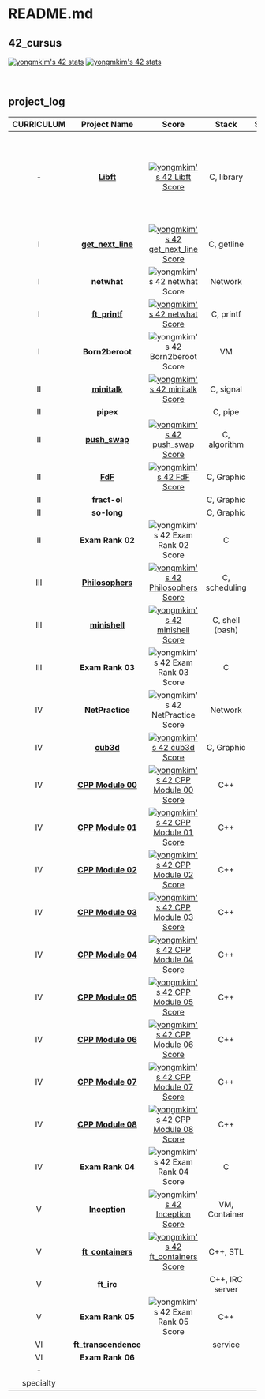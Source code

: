 # README.md

## 42_cursus
[![yongmkim's 42 stats](https://badge42.vercel.app/api/v2/cl38txogk004909l100cr3o0d/stats?cursusId=9&coalitionId=piscine)](https://profile.intra.42.fr/users/yongmkim)
[![yongmkim's 42 stats](https://badge42.vercel.app/api/v2/cl38txogk004909l100cr3o0d/stats?cursusId=21&coalitionId=86)](https://profile.intra.42.fr/users/yongmkim)

<br/>

## project_log

| CURRICULUM | Project Name  |  Score  |  Stack  |  Summary  |
|:---:|:---:|:---:|:---:|:---:|
| - | **[Libft](https://github.com/ecole42-yoma/Libft)** | [![yongmkim's 42 Libft Score](https://badge42.vercel.app/api/v2/cl38txogk004909l100cr3o0d/project/2166469)](https://github.com/ecole42-yoma/Libft) | C, library | context Lorem Ipsum  Lorem Ipsum Lorem Ipsum Lorem Ipsum|
| I | **[get_next_line](https://github.com/ecole42-yoma/get_next_line)** | [![yongmkim's 42 get_next_line Score](https://badge42.vercel.app/api/v2/cl38txogk004909l100cr3o0d/project/2212744)](https://github.com/ecole42-yoma/get_next_line) | C, getline |  |
| I | **netwhat** | ![yongmkim's 42 netwhat Score](https://badge42.vercel.app/api/v2/cl38txogk004909l100cr3o0d/project/2243072) | Network |  |
| I | **[ft_printf](https://github.com/ecole42-yoma/ft_printf)** | [![yongmkim's 42 netwhat Score](https://badge42.vercel.app/api/v2/cl38txogk004909l100cr3o0d/project/2243072)](https://github.com/ecole42-yoma/ft_printf) | C, printf |  |
| I | **Born2beroot** | ![yongmkim's 42 Born2beroot Score](https://badge42.vercel.app/api/v2/cl38txogk004909l100cr3o0d/project/2212747) | VM |  |
| II | **[minitalk](https://github.com/ecole42-yoma/minitalk)** | [![yongmkim's 42 minitalk Score](https://badge42.vercel.app/api/v2/cl38txogk004909l100cr3o0d/project/2496547)](https://github.com/ecole42-yoma/minitalk) | C, signal |  |
| II | **pipex** |  | C, pipe |  |
| II | **[push_swap](https://github.com/ecole42-yoma/push_swap)** | [![yongmkim's 42 push_swap Score](https://badge42.vercel.app/api/v2/cl38txogk004909l100cr3o0d/project/2506197)](https://github.com/ecole42-yoma/push_swap) | C, algorithm |  |
| II | **[FdF](https://github.com/ecole42-yoma/FdF)** | [![yongmkim's 42 FdF Score](https://badge42.vercel.app/api/v2/cl38txogk004909l100cr3o0d/project/2496227)](https://github.com/ecole42-yoma/FdF) | C, Graphic |  |
| II | **fract-ol** |  | C, Graphic |  |
| II | **so-long** |  | C, Graphic |  |
| II | **Exam Rank 02** | ![yongmkim's 42 Exam Rank 02 Score](https://badge42.vercel.app/api/v2/cl38txogk004909l100cr3o0d/project/2526550) | C |  |
| III | **[Philosophers](https://github.com/ecole42-yoma/Philosophers)** | [![yongmkim's 42 Philosophers Score](https://badge42.vercel.app/api/v2/cl38txogk004909l100cr3o0d/project/2577341)](https://github.com/ecole42-yoma/Philosophers) | C, scheduling |  |
| III | **[minishell](https://github.com/ecole42-yoma/minishell)** | [![yongmkim's 42 minishell Score](https://badge42.vercel.app/api/v2/cl38txogk004909l100cr3o0d/project/2590710)](https://github.com/ecole42-yoma/minishell) | C, shell (bash) |  |
| III | **Exam Rank 03** | ![yongmkim's 42 Exam Rank 03 Score](https://badge42.vercel.app/api/v2/cl38txogk004909l100cr3o0d/project/2581897) | C |  |
| IV | **NetPractice** | ![yongmkim's 42 NetPractice Score](https://badge42.vercel.app/api/v2/cl38txogk004909l100cr3o0d/project/2636929) | Network |  |
| IV | **[cub3d](https://github.com/ecole42-yoma/cub3d)** | [![yongmkim's 42 cub3d Score](https://badge42.vercel.app/api/v2/cl38txogk004909l100cr3o0d/project/2649585)](https://github.com/ecole42-yoma/cub3d) | C, Graphic |  |
| IV | **[CPP Module 00](https://github.com/ecole42-yoma/CPP-Module/tree/main/CPP-Module-00)** | [![yongmkim's 42 CPP Module 00 Score](https://badge42.vercel.app/api/v2/cl38txogk004909l100cr3o0d/project/2641166)](https://github.com/ecole42-yoma/CPP-Module/tree/main/CPP-Module-00) | C++ |  |
| IV | **[CPP Module 01](https://github.com/ecole42-yoma/CPP-Module/tree/main/CPP-Module-01)** | [![yongmkim's 42 CPP Module 01 Score](https://badge42.vercel.app/api/v2/cl38txogk004909l100cr3o0d/project/2762864)](https://github.com/ecole42-yoma/CPP-Module/tree/main/CPP-Module-01) | C++ |  |
| IV | **[CPP Module 02](https://github.com/ecole42-yoma/CPP-Module/tree/main/CPP-Module-02)** | [![yongmkim's 42 CPP Module 02 Score](https://badge42.vercel.app/api/v2/cl38txogk004909l100cr3o0d/project/2773217)](https://github.com/ecole42-yoma/CPP-Module/tree/main/CPP-Module-02) | C++ |  |
| IV | **[CPP Module 03](https://github.com/ecole42-yoma/CPP-Module/tree/main/CPP-Module-03)** | [![yongmkim's 42 CPP Module 03 Score](https://badge42.vercel.app/api/v2/cl38txogk004909l100cr3o0d/project/2781710)](https://github.com/ecole42-yoma/CPP-Module/tree/main/CPP-Module-03) | C++ |  |
| IV | **[CPP Module 04](https://github.com/ecole42-yoma/CPP-Module/tree/main/CPP-Module-04)** | [![yongmkim's 42 CPP Module 04 Score](https://badge42.vercel.app/api/v2/cl38txogk004909l100cr3o0d/project/2787310)](https://github.com/ecole42-yoma/CPP-Module/tree/main/CPP-Module-04) | C++ |  |
| IV | **[CPP Module 05](https://github.com/ecole42-yoma/CPP-Module/tree/main/CPP-Module-05)** | [![yongmkim's 42 CPP Module 05 Score](https://badge42.vercel.app/api/v2/cl38txogk004909l100cr3o0d/project/2791096)](https://github.com/ecole42-yoma/CPP-Module/tree/main/CPP-Module-05) | C++ |  |
| IV | **[CPP Module 06](https://github.com/ecole42-yoma/CPP-Module/tree/main/CPP-Module-06)** | [![yongmkim's 42 CPP Module 06 Score](https://badge42.vercel.app/api/v2/cl38txogk004909l100cr3o0d/project/2797551)](https://github.com/ecole42-yoma/CPP-Module/tree/main/CPP-Module-06) | C++ |  |
| IV | **[CPP Module 07](https://github.com/ecole42-yoma/CPP-Module/tree/main/CPP-Module-07)** | [![yongmkim's 42 CPP Module 07 Score](https://badge42.vercel.app/api/v2/cl38txogk004909l100cr3o0d/project/2800791)](https://github.com/ecole42-yoma/CPP-Module/tree/main/CPP-Module-07) | C++ |  |
| IV | **[CPP Module 08](https://github.com/ecole42-yoma/CPP-Module/tree/main/CPP-Module-08)** | [![yongmkim's 42 CPP Module 08 Score](https://badge42.vercel.app/api/v2/cl38txogk004909l100cr3o0d/project/2804343)](https://github.com/ecole42-yoma/CPP-Module/tree/main/CPP-Module-08) | C++ |  |
| IV | **Exam Rank 04** | ![yongmkim's 42 Exam Rank 04 Score](https://badge42.vercel.app/api/v2/cl38txogk004909l100cr3o0d/project/2641003) | C |  | 
| V | **[Inception](https://github.com/ecole42-yoma/Inception)** | [![yongmkim's 42 Inception Score](https://badge42.vercel.app/api/v2/cl38txogk004909l100cr3o0d/project/2844215)](https://github.com/ecole42-yoma/Inception) | VM, Container |  |
| V | **[ft_containers](https://github.com/ecole42-yoma/ft_containers)** | [![yongmkim's 42 ft_containers Score](https://badge42.vercel.app/api/v2/cl38txogk004909l100cr3o0d/project/2844213)](https://github.com/ecole42-yoma/ft_containers) | C++, STL |  |
| V | **ft_irc** |  | C++, IRC server |  |
| V | **Exam Rank 05** | ![yongmkim's 42 Exam Rank 05 Score](https://badge42.vercel.app/api/v2/cl38txogk004909l100cr3o0d/project/2844212) | C++ |  |
| VI | **ft_transcendence** |  | service |  |
| VI | **Exam Rank 06** |  |  |  |
| - |  |  |  |  |
| specialty |  |  |  |  |

<!--
| type |  |  |  |  |
-->


<!--
[canva](https://www.canva.com/design/DAFGMwf84HU/0ZR5gKkJZm2r9BEK4HEPcw/view?utm_content=DAFGMwf84HU&utm_campaign=designshare&utm_medium=link2&utm_source=sharebutton)
-->
